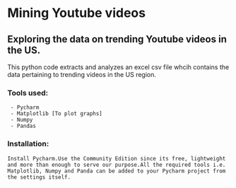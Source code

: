 # Mining Youtube videos
## Exploring the data on trending Youtube videos in the US.

This python code extracts and analyzes an excel csv file whcih contains the data pertaining to trending videos in the US region.

### Tools used:
     - Pycharm
     - Matplotlib [To plot graphs]
     - Numpy
     - Pandas

### Installation:
    Install Pycharm.Use the Community Edition since its free, lightweight and more than enough to serve our purpose.All the required tools i.e. Matplotlib, Numpy and Panda can be added to your Pycharm project from the settings itself.
